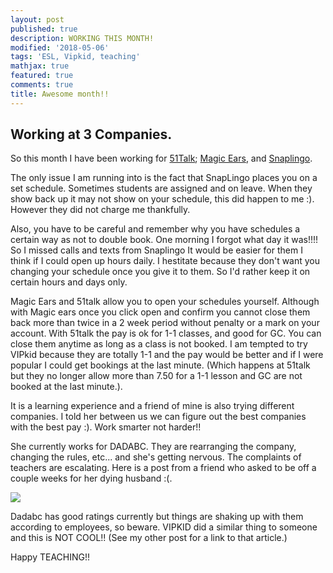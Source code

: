 ```yaml
---
layout: post
published: true
description: WORKING THIS MONTH!
modified: '2018-05-06'
tags: 'ESL, Vipkid, teaching'
mathjax: true
featured: true
comments: true
title: Awesome month!!
---
```

## Working at 3 Companies.

So this month I have been working for [51Talk](http://www.51talk.com/na?referrer=4825373); [Magic Ears](https://t.mmears.com/?referralCode=T128464), and [Snaplingo](www.snaplingo.com).

The only issue I am running into is the fact that SnapLingo places you on a set schedule.  Sometimes students are assigned and on leave.  When they show back up it may not show on your schedule, this did happen to me :).  However they did not charge me thankfully.

Also, you have to be careful and remember why you have schedules a certain way as not to double book.  One morning I forgot what day it was!!!!  So I missed calls and texts from Snaplingo  It would be easier for them I think if I could open up hours daily.  I hestitate because they don't want you changing your schedule once you give it to them.  So I'd rather keep it on certain hours and days only. 

Magic Ears and 51talk allow you to open your schedules yourself.  Although with Magic ears once you click open and confirm you cannot close them back more than twice in a 2 week period without penalty or a mark on your account.  With 51talk the pay is ok for 1-1 classes, and good for GC. You can close them anytime as long as a class is not booked. I am tempted to try VIPkid because they are totally 1-1 and the pay would be better and if I were popular I could get bookings at the last minute. (Which happens at 51talk but they no longer allow more than 7.50 for a 1-1 lesson and GC are not booked at the last minute.).

It is a learning experience and a friend of mine is also trying different companies.  I told her between us we can figure out the best companies with the best pay :).  Work smarter not harder!!

She currently works for DADABC.  They are rearranging the company, changing the rules, etc... and she's getting nervous.  The complaints of teachers are escalating.  Here is a post from a friend who asked to be off a couple weeks for her dying husband :(.

![]({{site.baseurl}}/https://github.com/mbhuddleston/mbhuddleston.github.io/blob/master/images/DADA.JPG)

Dadabc has good ratings currently but things are shaking up with them according to employees, so beware.  VIPKID did a similar thing to someone and this is NOT COOL!!  (See my other post for a link to that article.)

Happy TEACHING!!